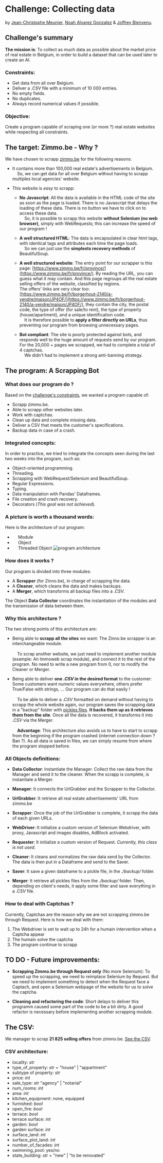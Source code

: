 # Challenge: Collecting data
by [Jean-Christophe Meunier](https://github.com/jcmeunier77), [Noah Alvarez Gonzalez](https://github.com/NoahAlvarezGonzalez) & [Joffrey Bienvenu](https://github.com/Joffreybvn).

## Challenge's summary
**The mission is**: To collect as much data as possible about the market price of real estate in Belgium, in order to build a dataset that can be used later to create an AI.

### Constraints:
 - Get data from all over Belgium.
 - Deliver a *.CSV* file with a minimum of 10 000 entries.
 - No empty fields.
 - No duplicates.
 - Always record numerical values if possible.

### Objective:
Create a program capable of scraping one (or more ?) real estate websites while respecting all constraints.

## The target: Zimmo.be - Why ?
We have chosen to scrapp [zimmo.be](https://www.zimmo.be/fr/) for the following reasons:
 - It contains more than 100,000 real estate's advertisements in Belgium.<br>
 <img src="https://raw.githubusercontent.com/Joffreybvn/challenge-collecting-data/master/docs/arrow.svg" width="12"> So, we can get data for all over Belgium without having to scrapp multiples local agencies' website.
 
 
 - This website is *easy* to scrapp:
   - **No Javascript**: All the data is available in the HTML code of the site as soon as the page is loaded. There is no Javascript that delays the loading of these data. There is no button we have to click on to access these data.<br>
 <img src="https://raw.githubusercontent.com/Joffreybvn/challenge-collecting-data/master/docs/arrow.svg" width="12"> So, it is possible to scrapp this website **without Selenium (no web browser)**, simply with WebRequests; this can increase the speed of our program !
 
 
   - **A well structured HTML**: The data is encapsulated in clear html tags, with identical tags and attributes each time the page loads.<br>
 <img src="https://raw.githubusercontent.com/Joffreybvn/challenge-collecting-data/master/docs/arrow.svg" width="12"> So we can just use the **simplests recovery methods** of BeautifulSoup.
 
 
   - **A well structured website**: The entry point for our scrapper is this page: [https://www.zimmo.be/fr/province/](https://www.zimmo.be/fr/province/). By reading the URL, you can guess what it may contain. And this page regroups all the real estate selling offers of the website, classified by regions.<br>The offers' links are very clear too: [https://www.zimmo.be/fr/borgerhout-2140/a-vendre/maison/JP4OF/](https://www.zimmo.be/fr/borgerhout-2140/a-vendre/maison/JP4OF/), they contain the city, the postal code, the type of offer (for sale/to rent), the type of property (house/apartment), and a unique identification code.<br>
<img src="https://raw.githubusercontent.com/Joffreybvn/challenge-collecting-data/master/docs/arrow.svg" width="12"> It is therefore possible to **apply a filter directly on URLs**, thus preventing our program from browsing unnecessary pages.

   - **Bot compliant**: The site is poorly protected against bots, and responds well to the huge amount of requests send by our program. For the 20,000 + pages we scrapped, we had to complete a total of 4 captchas.<br>
<img src="https://raw.githubusercontent.com/Joffreybvn/challenge-collecting-data/master/docs/arrow.svg" width="12"> We didn't had to implement a strong anti-banning strategy.

## The program: A Scrapping Bot

### What does our program do ?
Based on the [challenge's constraints](https://github.com/Joffreybvn/challenge-collecting-data#constraints), we wanted a program capable of:
 - Scrapp zimmo.be.
 - Able to scrapp other websites later.
 - Work with captchas.
 - Clean up data and complete missing data.
 - Deliver a CSV that meets the customer's specifications.
 - Backup data in case of a crash.
 
### Integrated concepts:
In order to practice, we tried to integrate the concepts seen during the last two weeks into the program, such as:

 - Object-oriented programming.
 - Threading.
 - Scrapping with WebRequest/Selenium and BeautifulSoup.
 - Regular Expressions.
 - Typing.
 - Data manipulation with Pandas' Dataframes.
 - File creation and crash recovery.
 - Decorators (*This goal was not achieved*).

### A picture is worth a thousand words:
Here is the architecture of our program:

 - <img src="https://raw.githubusercontent.com/Joffreybvn/challenge-collecting-data/master/docs/module.svg" height="15"> Module
 - <img src="https://raw.githubusercontent.com/Joffreybvn/challenge-collecting-data/master/docs/object.svg" height="15"> Object
 - <img src="https://raw.githubusercontent.com/Joffreybvn/challenge-collecting-data/master/docs/threaded_object.svg" height="15"> Threaded Object
![program architecture](https://raw.githubusercontent.com/Joffreybvn/challenge-collecting-data/master/docs/architecture.svg)

### How does it works ?
Our program is divided into three modules:
- A **Scrapper** (for Zinno.be), in charge of scrapping the data.
- A **Cleaner**, which cleans the data and makes backups.
- A **Merger**, which transforms all backup files into a *.CSV*.

The Object **Data Collector** coordinates the instantiation of the modules and the transmission of data between them.

### Why this architecture ?
The two strong points of this architecture are:
 - Being able to **scrapp all the sites** we want: The Zinno.be scrapper is an interchangeable module.<br><br>
<img src="https://raw.githubusercontent.com/Joffreybvn/challenge-collecting-data/master/docs/arrow.svg" width="12"> To scrap another website, we just need to implement another module (example: An Immoweb scrap module), and connect it to the rest of the program. No need to write a new program from 0, nor to modify the Cleaner or Merger.

 - Being able to deliver **one *.CSV* in the desired format** to the customer: Some customers want numeric values everywhere, others prefer True/False with strings, ... Our program can do that easily !<br><br>
<img src="https://raw.githubusercontent.com/Joffreybvn/challenge-collecting-data/master/docs/arrow.svg" width="12"> To be able to deliver a *.CSV* formatted on demand without having to scrapp the whole website again, our program saves the scrapping data in a "backup" folder with [pickles files](https://docs.python.org/3/library/pickle.html). **It backs them up as it retrieves them from the site**. Once all the data is recovered, it transforms it into *.CSV* via the Merger.<br><br>
<img src="https://raw.githubusercontent.com/Joffreybvn/challenge-collecting-data/master/docs/arrow.svg" width="12"> **Advantage**: This architecture also avoids us to have to start to scrapp from the beginning if the program crashed (internet connection down ? Ban ?). As all data is saved in files, we can simply resume from where the program stopped before.
 
 ### All Objects definitions:
 - **Data Collector**: Instantiate the Manager. Collect the raw data from the Manager and send it to the cleaner. When the scrapp is complete, is instantiate a Merger.
 
 - **Manager**: It connects the UrlGrabber and the Scrapper to the Collector.
 - **UrlGrabber**: It retrieve all real estate advertisements' URL from zimmo.be
 - **Scrapper**: Once the job of the UrlGrabber is complete, it scrapp the data of each given URLs.
 
 - **WebDriver**: It initialize a custom version of Selenium Webdriver, with proxy, Javascript and images disables, AdBlock activated.
 - **Requester**: It initialize a custom version of Request. *Currently, this class is not used*.
 
 - **Cleaner**: It cleans and normalizes the raw data send by the Collector. The data is then put in a Dataframe and send to the Saver.
 - **Saver**: It save a given dataframe to a pickle file, in the *./backup/* folder.
 
 - **Merger**: It retrieve all pickles files from the *./backup/* folder. Then, depending on client's needs, it apply some filter and save everything in a *.CSV* file.
 
 ### How to deal with Captchas ?
 Currently, Captchas are the reason why we are not scrapping zimmo.be through Request. Here is how we deal with them:
 
 1. The Webdriver is set to wait up to 24h for a humain intervention when a Captcha appear
 2. The humain solve the captcha
 3. The program continue to scrapp
 
 ## TO DO - Future improvements:
 
  - **Scrapping Zimmo.be through Request only** (No more Selenium): To speed up the scrapping, we need to reimplace Selenium by Request. But we need to implement something to detect when the Request face a Captach, and open a Selenium webpage of the website for us to solve the captcha.
  
  - **Cleaning and refactoring the code**: Short delays to deliver this programm caused some part of the code to be a bit dirty. A good refactor is necessary before implementing another scrapping module.

## The CSV:

We manager to scrap **21 825 selling offers** from zimmo.be. [See the CSV](https://github.com/Joffreybvn/challenge-collecting-data/blob/master/belgium.csv).

### CSV architecture:
 - locality: *str*
 - type_of_property: *str* = "house" | "appartment"
 - subtype of property: *str*
 - price: *int* 
 - sale_type: *str* "agency"  | "notarial"
 - num_rooms: *int* 
 - area: *int*
 - kitchen_equipment: none, equipped
 - furnished: *bool* 
 - open_fire: *bool* 
 - terrace: *bool* 
 - terrace surface: *int*
 - garden: *bool* 
 - garden surface: *int* 
 - surface_land: *int*
 - surface_plot_land: *int*
 - number_of_facades: *int*
 - swimming_pool: yes/no
 - state_building: *str* = "new" | "to be renovated" 

